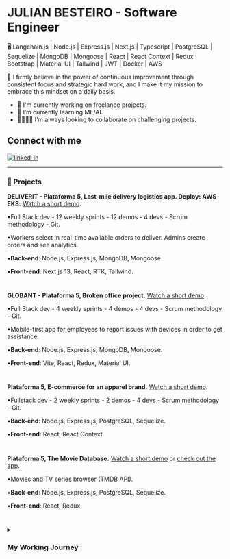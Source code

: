 # JULIAN BESTEIRO - Software Engineer
 
🖥️ Langchain.js | Node.js | Express.js | Next.js | Typescript | PostgreSQL | Sequelize | MongoDB | Mongoose | React | React Context | Redux | Bootstrap | Material UI | Tailwind | JWT | Docker | AWS



🚀 I firmly believe in the power of continuous improvement through consistent focus and strategic hard work, and I make it my mission to embrace this mindset on a daily basis.


- 🔭 I'm currently working on freelance projects.
- 🌱 I’m currently learning ML/AI.
- 👨‍💻👨‍💻 I’m always looking to collaborate on challenging projects.

<!-- 
## Check out my work
[<img alt="portfolio" src="https://img.shields.io/badge/MY%20PORTFOLIO-black?style=flat-square&logo=portfolio&logoColor=white&colorA=white" />](https://www.julianbesteiro.com/)
-->
## Connect with me
[<img alt="linked-in" src="https://img.shields.io/badge/linkedin-%230077B5.svg?&style=for-the-badge&logo=linkedin&logoColor=white" />](https://www.linkedin.com/in/julian-besteiro-sofware-engineer/)

---


### 🧰 Projects

**DELIVERIT - Plataforma 5, Last-mile delivery logistics app. Deploy: AWS EKS.** <a href="https://www.loom.com/share/3c1e2fce340d4099bb2458127250e1cf?sid=5bb1bd2f-f8b9-48cb-a93a-eca4db85a88b">Watch a short demo</a>.

•Full Stack dev - 12 weekly sprints - 12 demos - 4 devs - Scrum methodology - Git.

•Workers select in real-time available orders to deliver. Admins create orders and see analytics.

•**Back-end**: Node.js, Express.js, MongoDB, Mongoose.

•**Front-end**: Next.js 13, React, RTK, Tailwind.
#
**GLOBANT - Plataforma 5, Broken office project.** <a href="https://www.loom.com/share/127f67d727874030a84164b7fd6451bf?sid=73ecc1a0-f87d-402d-8e28-21f52ebdfc2f/">Watch a short demo</a>.

•Full Stack dev - 4 weekly sprints - 4 demos - 4 devs - Scrum methodology - Git.

•Mobile-first app for employees to report issues with devices in order to get assistance.

•**Back-end**: Node.js, Express.js, MongoDB, Mongoose.

•**Front-end**: Vite, React, Redux, Material UI.
#
**Plataforma 5, E-commerce for an apparel brand.** <a href="https://www.loom.com/share/f7f7669693bd43d293cf157597bbcd3b?sid=6f3f5208-18ba-44f5-ab6e-f733b49cea2d/">Watch a short demo</a>.

•Fullstack dev - 2 weekly sprints - 2 demos - 4 devs - Scrum methodology - Git.

•**Back-end**: Node.js, Express.js, PostgreSQL, Sequelize.

•**Front-end**: React, React Context.
#

**Plataforma 5, The Movie Database.** <a href="https://www.loom.com/share/dba5e42654574f6e9b51b52720f991d3?sid=fa32b404-15f3-4622-aa96-e4c9f6d7c772/">Watch a short demo</a> or <a href= https://tmdb-front-ivory.vercel.app/>check out the app</a>.

•Movies and TV series browser (TMDB API).

•**Back-end**: Node.js, Express.js, PostgreSQL, Sequelize.

•**Front-end**: React, Redux.

#

<details>
 <summary><h3>My Working Journey</h3></summary>
<p>I have a background in Business Administration and initially built my career in Finance, where I reached senior analyst roles within Budgeting & Controlling and Planning & Reporting teams. Over the course of 5+ years, I really sharpened my analytical, reporting, and accounting skills in a corporate setting.</p>

<p>Driven by my curiosity for e-commerce, I started studying digital marketing and eventually transitioned into a data-driven media buyer specialized in Facebook/Instagram Ads. Collaborating with companies in the U.S. and France, I profitably managed social media ads budgets in different industries, reaching a personal record level of EUR 1.5M ad spend in a 4-month period during 2021 H2.</p>

<p>Throughout my e-commerce experience, I evolved into an e-com strategist after having developed strong expertise in paid media, email & SMS marketing, website conversion rate optimization, offer creation, and funnel optimization. Additionally, I gained valuable skills in presenting strategies and performance results to clients, as well as managing projects.</p>

<p>Seeking to broaden my skill set, I completed a 100-hour Javascript fundamentals course, discovering a passion for coding and tech along the way. Motivated by it, I enrolled in a rigorous 4-month full-time Coding Bootcamp focused on full-stack web development with Javascript and a 3-month full-time Bootcamp extension that consisted of the development of a last-mile delivery logistics app.</p>

<p> With over 1400 hours of intensive training and the completion of four professional projects, I have emerged as a dedicated developer eager to tackle new projects and embrace new technologies.</p>

<p> Since November 2023, I have been deeply immersed in the fascinating world of AI and Machine Learning and developing AI solutions for e-commerce.</p>
